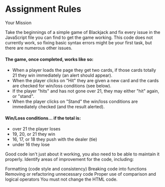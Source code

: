# Assignment Rules

Your Mission

Take the beginnings of a simple game of Blackjack and fix every issue in the JavaScript file you can find to get the game working. This code does not currently work, so fixing basic syntax errors might be your first task, but there are numerous other issues.

#### The game, once completed, works like so:
- When a player loads the page they get two cards, if those cards totally 21 they win immediately (an alert should appear).
- When the player clicks on "Hit" they are given a new card and the cards are checked for win/loss conditions (see below).
- If the player "hits" and has not gone over 21, they may either "hit" again, or "stand".
- When the player clicks on "Stand" the win/loss conditions are immediately checked (and the result alerted).

#### Win/Loss conditions... if the total is:
- over 21 the player loses
- 19, 20, or 21 they win
- 16, 17, or 18 they push with the dealer (tie)
- under 16 they lose

Good code isn't just about it working, you also need to be able to maintain it properly. Identify areas of improvement for the code, including:

Formatting (code style and consistency)
Breaking code into functions
Removing or refactoring unnecessary code
Proper use of comparison and logical operators
You must not change the HTML code.
